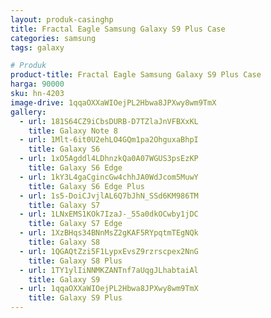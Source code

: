 ```yaml
---
layout: produk-casinghp
title: Fractal Eagle Samsung Galaxy S9 Plus Case
categories: samsung
tags: galaxy

# Produk
product-title: Fractal Eagle Samsung Galaxy S9 Plus Case
harga: 90000
sku: hn-4203
image-drive: 1qqaOXXaWIOejPL2Hbwa8JPXwy8wm9TmX
gallery:
  - url: 181S64CZ9iCbsDURB-D7TZlaJnVFBXxKL
    title: Galaxy Note 8
  - url: 1Mlt-6it0U2ehLO4GQm1pa2OhguxaBhpI
    title: Galaxy S6
  - url: 1xO5Agddl4LDhnzkQa0A07WGUS3psEzKP
    title: Galaxy S6 Edge
  - url: 1kY3L4gaCgincGw4chhJA0WdJcom5MuwY
    title: Galaxy S6 Edge Plus
  - url: 1s5-DoiCJvjlAL6Q7bJhN_SSd6KM986TM
    title: Galaxy S7
  - url: 1LNxEMS1KOk7IzaJ-_55a0dkOCwby1jDC
    title: Galaxy S7 Edge
  - url: 1XzBHqs34BNnMsZ2gKAF5RYpqtmTEgNQk
    title: Galaxy S8
  - url: 1QGAQtZzi5F1LypxEvsZ9rzrscpex2NnG
    title: Galaxy S8 Plus
  - url: 1TY1ylIiNNMKZANTnf7aUqgJLhabtaiAl
    title: Galaxy S9
  - url: 1qqaOXXaWIOejPL2Hbwa8JPXwy8wm9TmX
    title: Galaxy S9 Plus
---
```

